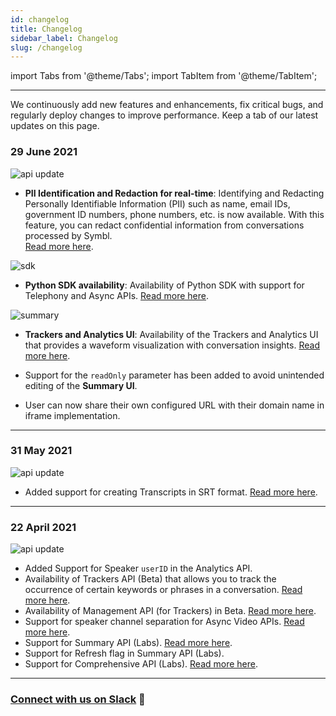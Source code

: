 ```yaml
---
id: changelog
title: Changelog
sidebar_label: Changelog
slug: /changelog
---
```

import Tabs from '@theme/Tabs';
import TabItem from '@theme/TabItem';

--- 

We continuously add new features and enhancements, fix critical bugs, and regularly deploy changes to improve performance. Keep a tab of our latest updates on this page.

### 29 June 2021

![api update](/img/api-update.png)
- **PII Identification and Redaction for real-time**: Identifying and Redacting Personally Identifiable Information (PII) such as name, email IDs,  government ID numbers, phone numbers, etc. is now available. With this feature, you can redact confidential information from conversations processed by Symbl. <br/>
[Read more here](/docs/concepts/redaction-pii/#identifying-and-redacting-pii).

![sdk](/img/sdk-icon.png)
- **Python SDK availability**: Availability of Python SDK with support for Telephony and Async APIs. [Read more here](/docs/python-sdk/overview). 

![summary](/img/summary-ui-icon.png)

- **Trackers and Analytics UI**: Availability of the Trackers and Analytics UI that provides a waveform visualization with conversation insights. [Read more here](/docs/pre-built-ui/trackers-and-analytics-ui).

- Support for the `readOnly` parameter has been added to avoid unintended editing of the **Summary UI**.

- User can now share their own configured URL with their domain name in iframe implementation.

---

### 31 May 2021
![api update](/img/api-update.png)

- Added support for creating Transcripts in SRT format. 
[Read more here](/docs/conversation-api/transcript/#create-transcript-in-srt).

---

### 22 April 2021

![api update](/img/api-update.png)
- Added Support for Speaker `userID` in the Analytics API. 
- Availability of Trackers API (Beta) that allows you to track the occurrence of certain keywords or phrases in a conversation. [Read more here](/docs/concepts/trackers).
- Availability of Management API (for Trackers) in Beta. [Read more here](/docs/management-api/introduction).
- Support for speaker channel separation for Async Video APIs. [Read more here](/docs/async-api/overview/video/post-video#speaker-separation).
- Support for Summary API (Labs). [Read more here](docs/concepts/summarization).
- Support for Refresh flag in Summary API (Labs).
- Support for Comprehensive API (Labs). [Read more here](docs/concepts/action-items#comprehensive-action-items-labs.).


---


### [Connect with us on Slack](https://symbldotai.slack.com/join/shared_invite/zt-4sic2s11-D3x496pll8UHSJ89cm78CA#/shared-invite/email) 💬
